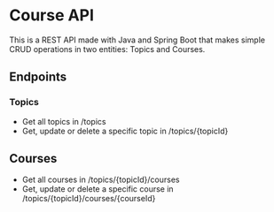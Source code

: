 # Course API

This is a REST API made with Java and Spring Boot that makes simple CRUD operations in two entities: Topics and Courses.

## Endpoints

### Topics

- Get all topics in /topics
- Get, update or delete a specific topic in /topics/{topicId}

## Courses

- Get all courses in /topics/{topicId}/courses
- Get, update or delete a specific course in /topics/{topicId}/courses/{courseId}
